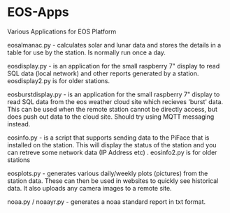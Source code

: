 # EOS-Apps
Various Applications for EOS Platform

eosalmanac.py - calculates solar and lunar data and stores the details in a table for use by the station. Is normally run once a day.

eosdisplay.py - is an application for the small raspberry 7" display to read SQL data (local network) and other reports generated by a station. eosdisplay2.py is for older stations.

eosburstdisplay.py - is an application for the small raspberry 7" display to read SQL data from the eos weather cloud site which recieves 'burst' data. This can be used when the remote station cannot be directly access, but does push out data to the cloud site. Should try using MQTT messaging instead.

eosinfo.py - is a script that supports sending data to the PiFace that is installed on the station. This will display the status of the station and you can retreve some network data (IP Address etc) . eosinfo2.py is for older stations

eosplots.py - generates various daily/weekly plots (pictures) from the station data. These can then be used in websites to quickly see historical data. It also uploads any camera images to a remote site.

noaa.py / noaayr.py - generates a noaa standard report in txt format. 
